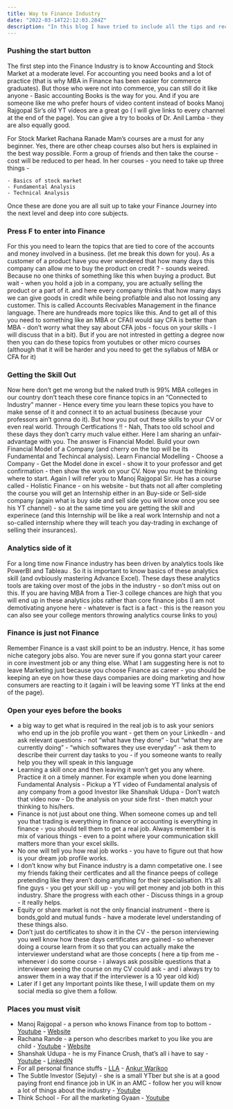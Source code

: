 ```yaml
---
title: Way to Finance Industry
date: "2022-03-14T22:12:03.284Z"
description: "In this blog I have tried to include all the tips and recommendations I think very useful to get started for Finance or Investment Industry. Whatever I have given here is result of my research for more than one year into the industry. Hope  this will help you in some manner. Click the heading to read more."
---
```


### Pushing the start button
The first step into the Finance Industry is to know Accounting and Stock Market at a moderate level. For accounting you need books and a lot of practice (that is why MBA in Finance has been easier for commerce graduates). But those who were not into commerce, you can still do it like anyone - Basic accounting Books is the way for you.  And if you are someone like me who prefer hours of video content instead of books Manoj Rajgopal Sir’s  old YT videos are a great go ( I will give links to every channel at the end of the page). You can give a try to books of Dr. Anil Lamba - they are also equally good.

For Stock Market Rachana Ranade Mam’s courses are a must for any beginner. Yes, there are other cheap courses also but hers is explained in the best way possible. Form a group of friends and then take the course - cost will be reduced to per head. In her courses - you need to take up three things -

    - Basics of stock market
    - Fundamental Analysis
    - Technical Analysis

Once these are done you are all suit up to take your Finance Journey into the next level and deep into core subjects.
### Press F to enter into Finance
For this you need to learn the topics that are tied to core of the accounts and money involved in a business. (let me break this down for you). As a customer of a product have you  ever wondered that how many days this company can allow me to buy the product on credit ? - sounds weired. Because no one thinks of something like this when buying a product. But wait -  when you hold a job in a company, you are actually selling the product or a part of it. and here every company thinks that how many days we can give goods in credit while being profiatble and also not lossing any customer. This is called Accounts Recivables Management in the finance language. There are hundreads more topics like this. And to get all of this you need to something like an MBA or CFA(I would say CFA is better than MBA - don’t worry what they say about CFA jobs - focus on your skills - I will discuss that in a bit). But if you are not intrested in getting  a degree now then you can do these topics from youtubes or other micro courses (although that it will be harder and you need to get the syllabus of MBA or CFA for it)
### Getting the Skill Out
Now here don’t get me wrong but the naked truth is 99% MBA colleges in our country don’t teach these core finance topics in an “Connected to Industry” manner - Hence every time you learn these topics you have to make sense of it and connect it to an actual business (because your professors ain’t gonna do it).  But how you put out these skills to your CV or even real world. Through Certfications !! - Nah, Thats too old school and these days they don’t carry much value either. Here I am sharing an unfair-advantage with you. The answer is Financial Model. Build your  own Financial Model of a Company  (and cherry on the top will be its Fundamental and Techincal analysis). Learn Financial Modelling - Choose a Company - Get the Model done in excel - show it to your professor and get confirmation - then show the work on your CV. Now you must be thinking where to start. Again  I will refer  you to Manoj Rajgopal Sir. He has a course called - Holistic Finance - on his website - but thats not all after completing the course you will get an Internship either in an Buy-side or Sell-side company (again what is buy side and sell side you will know once you see his YT channel) - so at the same time you are getting the skill and experinece (and this Internship will be like a real work Internship and not a so-called internship where they will teach you day-trading in exchange of selling their insurances). 
### Analytics side of it
For a long time now Finance industry has been driven by analytics tools like PowerBI and Tableau . So it is important to know basics of these analytics skill (and ovbiously mastering Advance Excel). These days these analytics tools are taking over most of the jobs in the industry - so don’t miss out on this. If you are having MBA from a Tier-3 college chances are high that you will end up in these analytics jobs rather than core finance jobs (I am not demotivating anyone here - whatever is fact is a fact - this is the reason you can also see your college mentors throwing analytics course links to you)
### Finance is just not Finance
Remember Finance is a vast skill point to be an industry. Hence, it has some niche category jobs also. You are never sure if you gonna start your career in core investment job or any thing else. What I am suggesting here is not to leave Marketing just because you choose Finance as career - you should be keeping an eye on how these days companies are doing marketing and how consumers are reacting to it (again i will be leaving some YT links at the end of the page). 
### Open your eyes before the books
* a big way to get what is required in the real job is to ask your seniors who end up in the job profile you want - get them on your LinkedIn - and ask relevant questions - not “what have they done” - but “what they are currently doing” - “which softwares they use everyday” - ask them to describe their current day tasks to you - if you someone wants to really help you they will speak in this language
* Learning  a skill once and then leaving it won’t get you any where. Practice it on a timely manner. For example when you done learning Fundamental Analysis - Pickup a YT video of Fundamental analysis of any company from a good Investor like Shanshak Udupa - Don’t watch that video now - Do the analysis on your side first - then match your thinking  to his/hers.
* Finance is not just about one thing. When someone comes up and tell you that trading is everything in finance or accounting is everything in finance - you should tell them to get a real job. Always remember it is mix of various things - even to a point where your communication skill matters more than your excel skills.
* No one will tell you how real job works - you have to figure out that how is your dream job profile works.
* I don’t know why but Finance industry is a damn competative one. I see my friends faking their certficates and all the finance peeps of college pretending like they aren’t doing anything for their specialisation. It’s all fine guys - you get your skill up - you will get money and job both in this industry. Share the progress with each other - Discuss things in a group - it really helps.
* Equity or share market is not the only financial instrument - there is bonds,gold and mutual funds - have a moderate level understanding of these things also.
* Don’t just do certificates to show it in the CV - the person interviewing you well know how these days certificates are gained - so whenever doing a course learn from it so that you can actually make the interviewer understand what are those concepts ( here  a tip from me - whenever i do some course - i always ask possible questions that a interviewer seeing the course on my CV could ask - and i  always try to answer them in a way that if the interviewer is a 10 year old kid)
* Later if I get any Important points like these, I will update them on my social media so give them a follow.
### Places you must visit
* Manoj Rajgopal - a person who knows Finance from top to bottom  - [Youtube](https://www.youtube.com/c/FinancewithManojRajgopal) - [Website](https://www.finenvision.com/)
* Rachana Rande - a person who describes market to you like you are child - [Youtube](https://www.youtube.com/c/rachanaphadke) - [Website](https://www.rachanaranade.com/)
* Shanshak Udupa - he is my Finance Crush, that’s all i have to say - [Youtube](https://www.youtube.com/c/ShashankUdupa1) - [LinkedIN](https://www.linkedin.com/in/shashank-udupa-8a00807b/)
* For all personal finance stuffs - [LLA](https://www.youtube.com/c/LabourLawAdvisor) - [Ankur Warikoo](https://www.youtube.com/c/warikoo)
* The Subtle Investor (Sejuty) - she is a small YTber but she is at a good paying front end finance job in UK in an AMC  - follow her you will know a lot of things about the industry - [Youtube](https://www.youtube.com/channel/UCLGl57tJJat4kBb0Fd2138Q)
* Think School - For all the marketing Gyaan - [Youtube](https://www.youtube.com/c/ThinkSchool)

